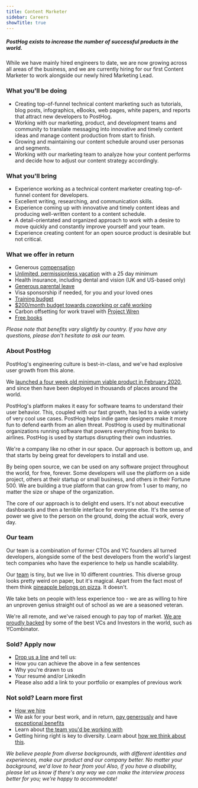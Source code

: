 ```yaml
---
title: Content Marketer
sidebar: Careers
showTitle: true
---
```


<h5 class='centered'>PostHog exists to increase the number of successful products in the world.</h5>

While we have mainly hired engineers to date, we are now growing across all areas of the business, and we are currently hiring for our first Content Marketer to work alongside our newly hired Marketing Lead.

### What you'll be doing

- Creating top-of-funnel technical content marketing such as tutorials, blog posts, infographics, eBooks, web pages, white papers, and reports that attract new developers to PostHog.
- Working with our marketing, product, and development teams and community to translate messaging into innovative and timely content ideas and manage content production from start to finish.
- Growing and maintaining our content schedule around user personas and segments.
- Working with our marketing team to analyze how your content performs and decide how to adjust our content strategy accordingly.

### What you'll bring

- Experience working as a technical content marketer creating top-of-funnel content for developers.
- Excellent writing, researching, and communication skills.
- Experience coming up with innovative and timely content ideas and producing well-written content to a content schedule.
- A detail-orientated and organized approach to work with a desire to move quickly and constantly improve yourself and your team.
- Experience creating content for an open source product is desirable but not critical.

### What we offer in return

* Generous [compensation](/handbook/people/compensation)
* [Unlimited, permissionless vacation](/handbook/people/time-off) with a 25 day minimum
* Health insurance, including dental and vision (UK and US-based only)
* [Generous parental leave](/handbook/people/time-off)
* Visa sponsorship if needed, for you and your loved ones
* [Training budget](/handbook/people/training)
* [$200/month budget towards coworking or café working](/handbook/people/spending-money)
* Carbon offsetting for work travel with [Project Wren](https://www.wren.co/)
* [Free books](/handbook/people/training#books)

*Please note that benefits vary slightly by country. If you have any questions, please don't hesitate to ask our team.*

### About PostHog

PostHog's engineering culture is best-in-class, and we've had explosive user growth from this alone.

We [launched a four week old minimum viable product in February 2020](/handbook/company/story), and since then have been deployed in thousands of places around the world.

PostHog's platform makes it easy for software teams to understand their user behavior. This, coupled with our fast growth, has led to a wide variety of very cool use cases. PostHog helps indie game designers make it more fun to defend earth from an alien threat. PostHog is used by multinational organizations running software that powers everything from banks to airlines. PostHog is used by startups disrupting their own industries.

We're a company like no other in our space. Our approach is bottom up, and that starts by being great for developers to install and use.

By being open source, we can be used on any software project throughout the world, for free, forever. Some developers will use the platform on a side project, others at their startup or small business, and others in their Fortune 500. We are building a true platform that can grow from 1 user to many, no matter the size or shape of the organization.

The core of our approach is to delight end users. It's not about executive dashboards and then a terrible interface for everyone else. It's the sense of power we give to the person on the ground, doing the actual work, every day.

### Our team

Our team is a combination of former CTOs and YC founders all turned developers, alongside some of the best developers from the world's largest tech companies who have the experience to help us handle scalability.

Our [team](/handbook/company/team) is tiny, but we live in 10 different countries. This diverse group looks pretty weird on paper, but it's magical. Apart from the fact most of them think [pineapple belongs on pizza](https://twitter.com/PostHogHQ/status/1319583079648923648). It doesn't.

We take bets on people with less experience too - we are as willing to hire an unproven genius straight out of school as we are a seasoned veteran.

We're all remote, and we've raised enough to pay top of market. [We are proudly backed](/handbook/strategy/investors) by some of the best VCs and Investors in the world, such as YCombinator.

### Sold? Apply now

* [Drop us a line](mailto:CBEF343B79@jobs.workablemail.com) and tell us:
* How you can achieve the above in a few sentences
* Why you're drawn to us
* Your resumé and/or LinkedIn
* Please also add a link to your portfolio or examples of previous work

### Not sold? Learn more first

* [How we hire](/careers#the-process)
* We ask for your best work, and in return, [pay generously](/handbook/people/compensation) and have [exceptional benefits](/careers/#benefits)
* Learn about [the team you'd be working with](/handbook/company/team)
* Getting hiring right is key to diversity. Learn about [how we think about this](/handbook/company/diversity).
 
*We believe people from diverse backgrounds, with different identities and experiences, make our product and our company better. No matter your background, we'd love to hear from you! Also, if you have a disability, please let us know if there's any way we can make the interview process better for you; we're happy to accommodate!*
